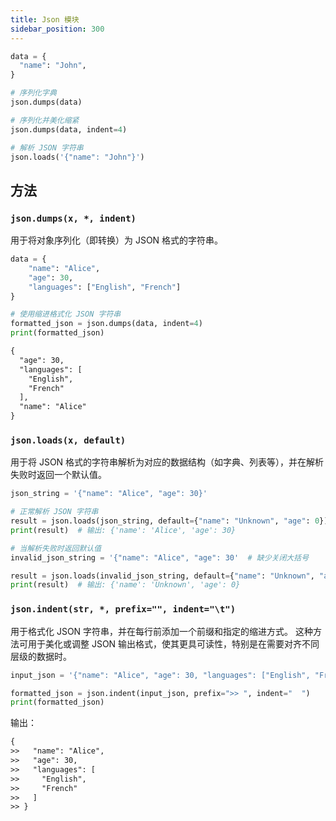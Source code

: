 ```yaml
---
title: Json 模块
sidebar_position: 300
---
```


```py
data = {
  "name": "John",
}

# 序列化字典
json.dumps(data)

# 序列化并美化缩紧
json.dumps(data, indent=4)

# 解析 JSON 字符串
json.loads('{"name": "John"}')
```

## 方法
### `json.dumps(x, *, indent)`

用于将对象序列化（即转换）为 JSON 格式的字符串。

```py
data = {
    "name": "Alice",
    "age": 30,
    "languages": ["English", "French"]
}

# 使用缩进格式化 JSON 字符串
formatted_json = json.dumps(data, indent=4)
print(formatted_json)
```

```txt
{
  "age": 30,
  "languages": [
    "English",
    "French"
  ],
  "name": "Alice"
}
```

### `json.loads(x, default)`

用于将 JSON 格式的字符串解析为对应的数据结构（如字典、列表等），并在解析失败时返回一个默认值。

```py
json_string = '{"name": "Alice", "age": 30}'

# 正常解析 JSON 字符串
result = json.loads(json_string, default={"name": "Unknown", "age": 0})
print(result)  # 输出: {'name': 'Alice', 'age': 30}

# 当解析失败时返回默认值
invalid_json_string = '{"name": "Alice", "age": 30'  # 缺少关闭大括号

result = json.loads(invalid_json_string, default={"name": "Unknown", "age": 0})
print(result)  # 输出: {'name': 'Unknown', 'age': 0}
```

### `json.indent(str, *, prefix="", indent="\t")`

用于格式化 JSON 字符串，并在每行前添加一个前缀和指定的缩进方式。
这种方法可用于美化或调整 JSON 输出格式，使其更具可读性，特别是在需要对齐不同层级的数据时。

```py
input_json = '{"name": "Alice", "age": 30, "languages": ["English", "French"]}'

formatted_json = json.indent(input_json, prefix=">> ", indent="  ")
print(formatted_json)
```

输出：

```txt
{
>>   "name": "Alice",
>>   "age": 30,
>>   "languages": [
>>     "English",
>>     "French"
>>   ]
>> }
```

